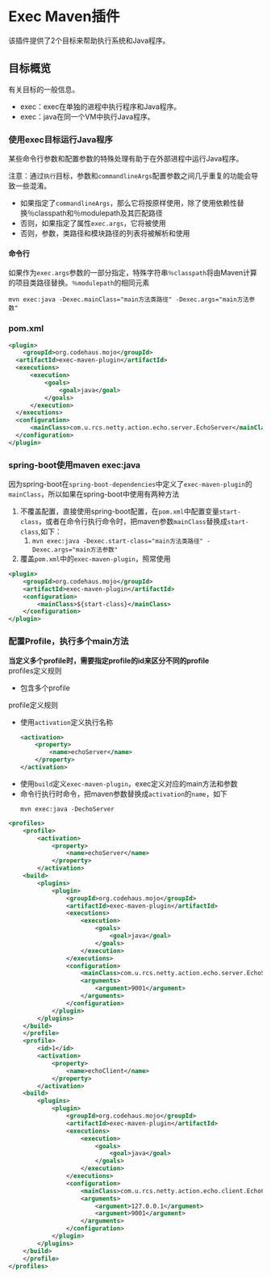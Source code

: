 # Exec Maven插件
该插件提供了2个目标来帮助执行系统和Java程序。

## 目标概览
有关目标的一般信息。
- exec：exec在单独的进程中执行程序和Java程序。
- exec：java在同一个VM中执行Java程序。

### 使用exec目标运行Java程序
某些命令行参数和配置参数的特殊处理有助于在外部进程中运行Java程序。

注意：通过`执行`目标，参数和`commandlineArgs`配置参数之间几乎重复的功能会导致一些混淆。

- 如果指定了`commandlineArgs`，那么它将按原样使用，除了使用依赖性替换％classpath和％modulepath及其匹配路径
- 否则，如果指定了属性`exec.args`，它将被使用
- 否则，参数，类路径和模块路径的列表将被解析和使用

#### 命令行
如果作为`exec.args`参数的一部分指定，特殊字符串`％classpath`将由Maven计算的项目类路径替换。`％modulepath`的相同元素

```maven
mvn exec:java -Dexec.mainClass="main方法类路径" -Dexec.args="main方法参数"
```

### pom.xml
```xml
<plugin>
	<groupId>org.codehaus.mojo</groupId>
  <artifactId>exec-maven-plugin</artifactId>
  <executions>
      <execution>
          <goals>
              <goal>java</goal>
          </goals>
      </execution>
  </executions>
  <configuration>
      <mainClass>com.u.rcs.netty.action.echo.server.EchoServer</mainClass>
  </configuration>
</plugin>
```

### spring-boot使用maven exec:java
因为spring-boot在`spring-boot-dependencies`中定义了`exec-maven-plugin`的`mainClass`，所以如果在spring-boot中使用有两种方法
1. 不覆盖配置，直接使用spring-boot配置，在`pom.xml`中配置变量`start-class`，或者在命令行执行命令时，把maven参数`mainClass`替换成`start-class`,如下：
    1. `mvn exec:java -Dexec.start-class="main方法类路径" -Dexec.args="main方法参数"`
2. 覆盖`pom.xml`中的`exec-maven-plugin`，照常使用

```xml
<plugin>
    <groupId>org.codehaus.mojo</groupId>
	<artifactId>exec-maven-plugin</artifactId>
	<configuration>
		<mainClass>${start-class}</mainClass>
	</configuration>
</plugin>
```

### 配置Profile，执行多个main方法
**当定义多个profile时，需要指定profile的id来区分不同的profile**   
profiles定义规则
- 包含多个profile

profile定义规则
- 使用`activation`定义执行名称
    ```xml
    <activation>
        <property>
            <name>echoServer</name>
        </property>
    </activation>
    ```
- 使用`build`定义`exec-maven-plugin`，exec定义对应的main方法和参数
- 命令行执行时命令，把maven参数替换成`activation`的`name`，如下
    ```
    mvn exec:java -DechoServer
    ```
```xml
<profiles>
    <profile>
        <activation>
            <property>
                <name>echoServer</name>
            </property>
        </activation>
    <build>
    	<plugins>
    		<plugin>
                <groupId>org.codehaus.mojo</groupId>
                <artifactId>exec-maven-plugin</artifactId>
                <executions>
                    <execution>
                        <goals>
                            <goal>java</goal>
                        </goals>
                    </execution>
                </executions>
                <configuration>
                    <mainClass>com.u.rcs.netty.action.echo.server.EchoServer</mainClass>
                    <arguments>
                        <argument>9001</argument>
                    </arguments>
                </configuration>
            </plugin>
        </plugins>
    </build>
    </profile>
    <profile>
        <id>1</id>
        <activation>
        	<property>
        		<name>echoClient</name>
        	</property>
        </activation>
    <build>
        <plugins>
            <plugin>
                <groupId>org.codehaus.mojo</groupId>
                <artifactId>exec-maven-plugin</artifactId>
                <executions>
                    <execution>
                        <goals>
                            <goal>java</goal>
                        </goals>
                    </execution>
                </executions>
                <configuration>
                    <mainClass>com.u.rcs.netty.action.echo.client.EchoClient</mainClass>
                    <arguments>
                        <argument>127.0.0.1</argument>
                        <argument>9001</argument>
                    </arguments>
                </configuration>
            </plugin>
        </plugins>
    </build>
    </profile>
</profiles>
```
